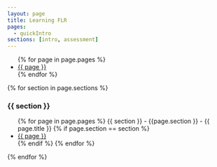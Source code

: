 ```yaml
---
layout: page
title: Learning FLR
pages:
  - quickIntro
sections: [intro, assessment]
---
```


<ul>
	{% for page in page.pages %}
    <li>
      <a href="{{ page }}/{{ page }}.html">{{ page }}</a>
    </li>
  {% endfor %}
</ul>


{% for section in page.sections %}
### {{ section }}
<ul>
	{% for page in page.pages %}
	{{ section }} - {{page.section }} - {{ page.title }}
	{% if page.section == section %}
	<li>
		<a href="{{ page }}/{{ page }}.html">{{ page }}</a>
	</li>
	{% endif %}
	{% endfor %}
</ul>
{% endfor %}

